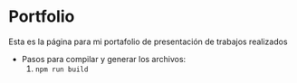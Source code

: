 # Portfolio

Esta es la página para mi portafolio de presentación de trabajos realizados 

*  Pasos para compilar y generar los archivos:
    1. `npm run build`